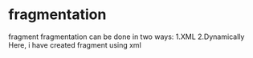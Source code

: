 # fragmentation
fragment
fragmentation can be done in two ways:
1.XML
2.Dynamically
Here, i have created fragment using xml 
